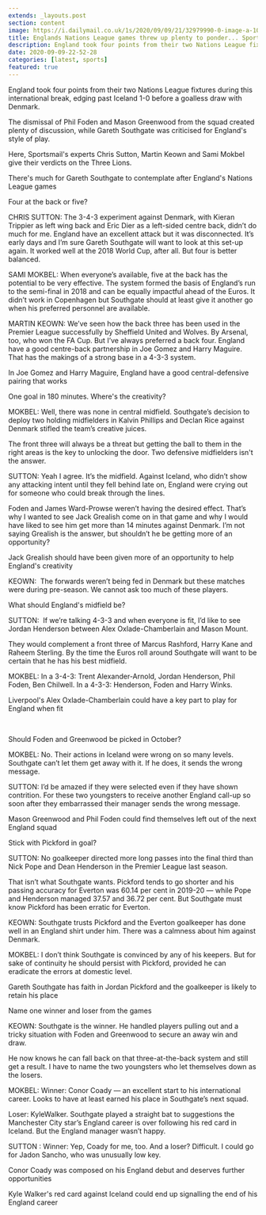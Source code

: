 ```yaml
---
extends: _layouts.post
section: content
image: https://i.dailymail.co.uk/1s/2020/09/09/21/32979990-0-image-a-100_1599682456328.jpg 
title: Englands Nations League games threw up plenty to ponder... Sportsmails experts give their verdicts 
description: England took four points from their two Nations League fixtures during this international break, edging past Iceland 1-0 before a goalless draw with Denmark. 
date: 2020-09-09-22-52-28 
categories: [latest, sports] 
featured: true 
--- 
```

England took four points from their two Nations League fixtures during this international break, edging past Iceland 1-0 before a goalless draw with Denmark.

The dismissal of Phil Foden and Mason Greenwood from the squad created plenty of discussion, while Gareth Southgate was criticised for England's style of play.

Here, Sportsmail's experts Chris Sutton, Martin Keown and Sami Mokbel give their verdicts on the Three Lions. 

There's much for Gareth Southgate to contemplate after England's Nations League games

Four at the back or five?  

CHRIS SUTTON: The 3-4-3 experiment against Denmark, with Kieran Trippier as left wing back and Eric Dier as a left-sided centre back, didn’t do much for me. England have an excellent attack but it was disconnected. It’s early days and I’m sure Gareth Southgate will want to look at this set-up again. It worked well at the 2018 World Cup, after all. But four is better balanced. 

SAMI MOKBEL: When everyone’s available, five at the back has the potential to be very effective. The system formed the basis of England’s run to the semi-final in 2018 and can be equally impactful ahead of the Euros. It didn’t work in Copenhagen but Southgate should at least give it another go when his preferred personnel are available. 

MARTIN KEOWN: We’ve seen how the back three has been used in the Premier League successfully by Sheffield United and Wolves. By Arsenal, too, who won the FA Cup. But I’ve always preferred a back four. England have a good centre-back partnership in Joe Gomez and Harry Maguire. That has the makings of a strong base in a 4-3-3 system.

In Joe Gomez and Harry Maguire, England have a good central-defensive pairing that works



One goal in 180 minutes. Where's the creativity?  

MOKBEL: Well, there was none in central midfield. Southgate’s decision to deploy two holding midfielders in Kalvin Phillips and Declan Rice against Denmark stifled the team’s creative juices. 

The front three will always be a threat but getting the ball to them in the right areas is the key to unlocking the door. Two defensive midfielders isn't the answer. 

SUTTON: Yeah I agree. It’s the midfield. Against Iceland, who didn’t show any attacking intent until they fell behind late on, England were crying out for someone who could break through the lines. 

Foden and James Ward-Prowse weren’t having the desired effect. That’s why I wanted to see Jack Grealish come on in that game and why I would have liked to see him get more than 14 minutes against Denmark. I’m not saying Grealish is the answer, but shouldn’t he be getting more of an opportunity?

Jack Grealish should have been given more of an opportunity to help England's creativity

KEOWN:  The forwards weren’t being fed in Denmark but these matches were during pre-season. We cannot ask too much of these players.

What should England's midfield be? 

SUTTON:  If we’re talking 4-3-3 and when everyone is fit, I’d like to see Jordan Henderson between Alex Oxlade-Chamberlain and Mason Mount. 

They would complement a front three of Marcus Rashford, Harry Kane and Raheem Sterling. By the time the Euros roll around Southgate will want to be certain that he has his best midfield. 

MOKBEL: In a 3-4-3: Trent Alexander-Arnold, Jordan Henderson, Phil Foden, Ben Chilwell. In a 4-3-3: Henderson, Foden and Harry Winks. 

Liverpool's Alex Oxlade-Chamberlain could have a key part to play for England when fit

 

Should Foden and Greenwood be picked in October? 

MOKBEL: No. Their actions in Iceland were wrong on so many levels. Southgate can’t let them get away with it. If he does, it sends the wrong message.

SUTTON: I’d be amazed if they were selected even if they have shown contrition. For these two youngsters to receive another England call-up so soon after they embarrassed their manager sends the wrong message. 

Mason Greenwood and Phil Foden could find themselves left out of the next England squad

Stick with Pickford in goal? 

SUTTON: No goalkeeper directed more long passes into the final third than Nick Pope and Dean Henderson in the Premier League last season. 

That isn’t what Southgate wants. Pickford tends to go shorter and his passing accuracy for Everton was 60.14 per cent in 2019-20 — while Pope and Henderson managed 37.57 and 36.72 per cent. But Southgate must know Pickford has been erratic for Everton.

KEOWN: Southgate trusts Pickford and the Everton goalkeeper has done well in an England shirt under him. There was a calmness about him against Denmark.

MOKBEL: I don’t think Southgate is convinced by any of his keepers. But for sake of continuity he should persist with Pickford, provided he can eradicate the errors at domestic level.

Gareth Southgate has faith in Jordan Pickford and the goalkeeper is likely to retain his place



Name one winner and loser from the games 

KEOWN: Southgate is the winner. He handled players pulling out and a tricky situation with Foden and Greenwood to secure an away win and draw. 

He now knows he can fall back on that three-at-the-back system and still get a result. I have to name the two youngsters who let themselves down as the losers.

MOKBEL: Winner: Conor Coady — an excellent start to his international career. Looks to have at least earned his place in Southgate’s next squad. 

Loser: KyleWalker. Southgate played a straight bat to suggestions the Manchester City star’s England career is over following his red card in Iceland. But the England manager wasn’t happy.

SUTTON : Winner: Yep, Coady for me, too. And a loser? Difficult. I could go for Jadon Sancho, who was unusually low key.

Conor Coady was composed on his England debut and deserves further opportunities

Kyle Walker's red card against Iceland could end up signalling the end of his England career




